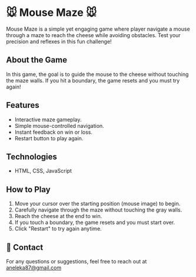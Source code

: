 # 🐭 Mouse Maze 🐭

Mouse Maze is a simple yet engaging game where player navigate a mouse through a maze to reach the cheese while avoiding obstacles. Test your precision and reflexes in this fun challenge!

## About the Game
In this game, the goal is to guide the mouse to the cheese without touching the maze walls. If you hit a boundary, the game resets and you must try again!

## Features
- Interactive maze gameplay.
- Simple mouse-controlled navigation.
- Instant feedback on win or loss.
- Restart button to play again.

## Technologies 
- HTML, CSS, JavaScript

## How to Play
1. Move your cursor over the starting position (mouse image) to begin.
2. Carefully navigate through the maze without touching the gray walls.
3. Reach the cheese at the end to win.
4. If you touch a boundary, the game resets and you must start over.
5. Click "Restart" to try again anytime.

## 💌 Contact
For any questions or suggestions, feel free to reach out at aneleka87@gmail.com

